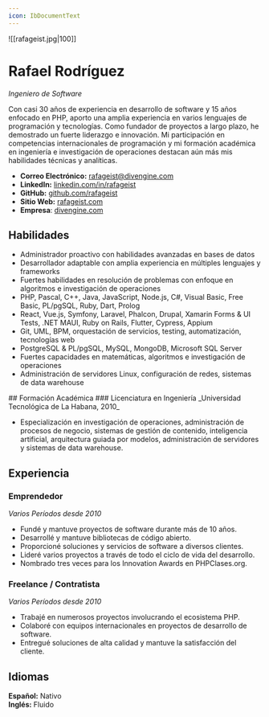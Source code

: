 ```yaml
---
icon: IbDocumentText
---
```

![[rafageist.jpg|100]]
# Rafael Rodríguez
_Ingeniero de Software_

Con casi 30 años de experiencia en desarrollo de software y 15 años enfocado en PHP, aporto una amplia experiencia en varios lenguajes de programación y tecnologías. Como fundador de proyectos a largo plazo, he demostrado un fuerte liderazgo e innovación. Mi participación en competencias internacionales de programación y mi formación académica en ingeniería e investigación de operaciones destacan aún más mis habilidades técnicas y analíticas.

- **Correo Electrónico:** [rafageist@divengine.com](mailto:rafageist@divengine.com)
- **LinkedIn:** [linkedin.com/in/rafageist](https://www.linkedin.com/in/rafageist)
- **GitHub:** [github.com/rafageist](https://github.com/rafageist)
- **Sitio Web:** [rafageist.com](https://rafageist.com)
- **Empresa**: [divengine.com ](https://divengine.com)

## Habilidades

- Administrador proactivo con habilidades avanzadas en bases de datos
- Desarrollador adaptable con amplia experiencia en múltiples lenguajes y frameworks
- Fuertes habilidades en resolución de problemas con enfoque en algoritmos e investigación de operaciones
- PHP, Pascal, C++, Java, JavaScript, Node.js, C#, Visual Basic, Free Basic, PL/pgSQL, Ruby, Dart, Prolog
- React, Vue.js, Symfony, Laravel, Phalcon, Drupal, Xamarin Forms & UI Tests, .NET MAUI, Ruby on Rails, Flutter, Cypress, Appium
- Git, UML, BPM, orquestación de servicios, testing, automatización, tecnologías web
- PostgreSQL & PL/pgSQL, MySQL, MongoDB, Microsoft SQL Server
- Fuertes capacidades en matemáticas, algoritmos e investigación de operaciones
- Administración de servidores Linux, configuración de redes, sistemas de data warehouse

<div style="page-break-after: always;"></div>
## Formación Académica
### Licenciatura en Ingeniería
_Universidad Tecnológica de La Habana, 2010_

- Especialización en investigación de operaciones, administración de procesos de negocio, sistemas de gestión de contenido, inteligencia artificial, arquitectura guiada por modelos, administración de servidores y sistemas de data warehouse.

## Experiencia

### Emprendedor 
_Varios Períodos desde 2010_

- Fundé y mantuve proyectos de software durante más de 10 años.
- Desarrollé y mantuve bibliotecas de código abierto.
- Proporcioné soluciones y servicios de software a diversos clientes.
- Lideré varios proyectos a través de todo el ciclo de vida del desarrollo.
- Nombrado tres veces para los Innovation Awards en PHPClases.org.

### Freelance / Contratista
_Varios Períodos desde 2010_

- Trabajé en numerosos proyectos involucrando el ecosistema PHP.
- Colaboré con equipos internacionales en proyectos de desarrollo de software.
- Entregué soluciones de alta calidad y mantuve la satisfacción del cliente.

## Idiomas

**Español:** Nativo  
**Inglés:** Fluido